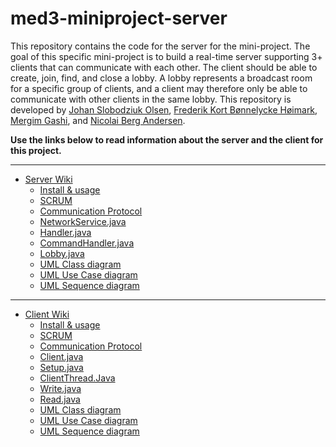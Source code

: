 # med3-miniproject-server

This repository contains the code for the server for the mini-project. The goal of this specific mini-project is to build a real-time server supporting 3+ clients that can communicate with each other. The client should be able to create, join, find, and close a lobby. A lobby represents a broadcast room for a specific group of clients, and a client may therefore only be able to communicate with other clients in the same lobby. This repository is developed by [Johan Slobodziuk Olsen](https://github.com/Slobodziuk), [Frederik Kort Bønnelycke Høimark](https://github.com/Silleth), [Mergim Gashi](https://github.com/mergimgashi), and [Nicolai Berg Andersen](https://github.com/niiicolai). <br/>

**Use the links below to read information about the server and the client for this project.**

---

- [Server Wiki](https://github.com/niiicolai/med3-miniproject-server/wiki)
  - [Install & usage](https://github.com/niiicolai/med3-miniproject-server/wiki/Install-&-usage)
  - [SCRUM](https://github.com/niiicolai/med3-miniproject-server/wiki/SCRUM)
  - [Communication Protocol](https://github.com/niiicolai/med3-miniproject-server/wiki/Communication-Protocol)
  - [NetworkService.java](https://github.com/niiicolai/med3-miniproject-server/wiki/NetworkService.java)
  - [Handler.java](https://github.com/niiicolai/med3-miniproject-server/wiki/Handler.java)
  - [CommandHandler.java](https://github.com/niiicolai/med3-miniproject-server/wiki/CommandHandler.java)
  - [Lobby.java](https://github.com/niiicolai/med3-miniproject-server/wiki/Lobby.java)
  - [UML Class diagram](https://github.com/niiicolai/med3-miniproject-server/wiki/UML-Class-diagram)
  - [UML Use Case diagram](https://github.com/niiicolai/med3-miniproject-server/wiki/UML-Use-Case-diagram)
  - [UML Sequence diagram](https://github.com/niiicolai/med3-miniproject-server/wiki/UML-sequence-diagram)

---

- [Client Wiki](https://github.com/niiicolai/med3-miniproject-client/wiki)
  - [Install & usage](https://github.com/niiicolai/med3-miniproject-client/wiki/Install-&-usage)
  - [SCRUM](https://github.com/niiicolai/med3-miniproject-client/wiki/SCRUM)
  - [Communication Protocol](https://github.com/niiicolai/med3-miniproject-client/wiki/Communication-Protocol)
  - [Client.java](https://github.com/niiicolai/med3-miniproject-client/wiki/Client.java) <br/>
  - [Setup.java](https://github.com/niiicolai/med3-miniproject-client/wiki/Setup.java) <br/>
  - [ClientThread.Java](https://github.com/niiicolai/med3-miniproject-client/wiki/ClientThread.Java)
  - [Write.java](https://github.com/niiicolai/med3-miniproject-client/wiki/Write.java)
  - [Read.java](https://github.com/niiicolai/med3-miniproject-client/wiki/Write.java)
  - [UML Class diagram](https://github.com/niiicolai/med3-miniproject-client/wiki/UML-Class-diagram)
  - [UML Use Case diagram](https://github.com/niiicolai/med3-miniproject-client/wiki/UML-Use-Case-diagram)
  - [UML Sequence diagram](https://github.com/niiicolai/med3-miniproject-client/wiki/UML-sequence-diagram)

